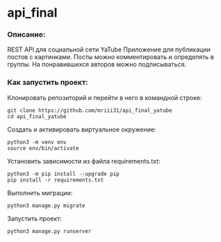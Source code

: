 # api_final

### Описание:

REST API для социальной сети YaTube
Приложение для публикации постов c картинками. Посты можно комментировать и определять в группы. На понравившихся авторов можно подписываться.


### Как запустить проект:

Клонировать репозиторий и перейти в него в командной строке:

```http
git clone https://github.com/mriii31/api_final_yatube
cd api_final_yatube
```

Cоздать и активировать виртуальное окружение:

```http
python3 -m venv env
source env/bin/activate
```

Установить зависимости из файла requirements.txt:

```http
python3 -m pip install --upgrade pip
pip install -r requirements.txt
```

Выполнить миграции:

```http
python3 manage.py migrate
```

Запустить проект:

```http
python3 manage.py runserver
```
